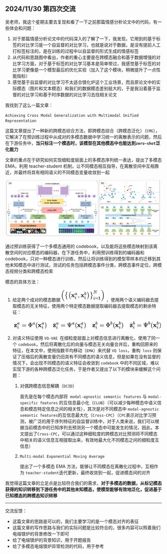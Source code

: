 ## 2024/11/30 第四次交流

吴老师，我这个星期主要去复现和看了一下之前那篇情感分析论文中的代码，有一些体会和问题：

1. 对于那篇情感分析论文中的代码深入的了解了一下，我发现，它用到的基于标签的对比学习是一个自监督的对比学习，也就是说对于数据，是没有提前人工打标签标注的，是在训练的过程中以自监督的形式生成的情感标签
2. 从代码和思路图中看出，作者的重心主要是在跨模态融合和基于数据增强的对比学习方面，对于基于标签的对比学习基本是简单带过，我感觉基于标签的对比学习更像是一个模型最后的优化实验（加入了这个模块，稍微提升了一点性能指标）
3. 感觉基于自监督的对比学习不太适合镁化炉这个工业场景，而且原论文中的实际模态（图片和文本模态）和我们的数据模态差别挺大的，于是我沿着基于监督的对比学习和基于时序数据的对比学习去找相关论文

我找到了这么一篇文章：

`Achieving Cross Modal Generalization with Multimodal Unified Representation`

这篇文章提出了一种新的跨模态综合方法，即跨模态综合（跨模态泛化）（`CMG`），它解决了在预训练过程中从成对的多模态数据中学习统一的离散表示的问题，然后在下游任务中，**当只标注一个模态时，该模型在其他模态中也能达到`zero-shot`泛化能力**

文章的重点在于研究如何实现细粒度层面上的多模态序列统一表达，提出了多模态 EMA，利用 teacher-student 机制，让不同模态相互指导，在离散空间中互相靠近，并最终将具有相同语义的不同模态变量收敛到一起

![image-20241130134048602](..\assets\image-20241130134048602.png)

通过预训练获得了一个多模态通用的 codebook，以及能将这些模态映射到该离散空间的对应模态的编码器，在下游任务中，利用预训练得到的编码器和 codebook，只对一种模态进行训练，然后让将训练得到的模型零样本的迁移到其他未知模态中进行测试，测试的任务包括跨模态事件分类，跨模态事件定位，跨模态视频分类和跨模态检索

模态的具体方法：

1. 给定两个成对的模态数据![image-20241130182122898](..\assets\image-20241130182122898.png)，使用两个语义编码器去提取模态的无关特征，使用两个特定模态数据提取编码器去提取模态的剩余特征：

   ![image-20241130182401296](..\assets\image-20241130182401296.png)

2. 对语义特征使用 `VQ-VAE `在细粒度层面上对模态信息进行离散化，使用了同一个 `codebook`，然后将离散化后的向量与模态无关向量合并后，重构回原来的特征，在本文中，使用指数平均移动（`EMA`）来代替 `VQ loss`，重构` loss` 则保证了压缩后的离散变量仍旧具有不同模态的语义信息，但是如果在没有监督的情况下，会出现不同模态的语义特征会收敛到 `codebook` 中的不同区域，难以实现下游的各种跨模态泛化任务，于是作者又提出了以下的模块来缓解这个问题：

   1. 对偶跨模态信息解耦（`DCID`）

      首先是在每个模态内部将` modal-agnostic semantic features` 与 `modal-specific features` 的互信息最小化（`CLUB`）（可以减少每种模态中语义信息和模态特定信息之间的相关性），其次是对不同模态中 `modal-agnostic semantic features`的互信息最大化（`Cross-CPC`）（`CPC`表示对比学习预测，被广泛的用于序列特征的自监督训练中，对于人类来说，我们可以根据当前模态中的已知序列去预测另一个模态中可能发生的情况，因此，本文提出了`Cross-CPC`，可以通过这种细粒度的跨模态对比预测将不同模态中相关的语义信息互相提取出来，有效地最大化不同模态之间的细粒度互信息）

   2. `Multi-modal Exponential Moving Average`

      提出了一个多模态 EMA 方法，能够让不同模态在离散化过程中，互相作为 `teacher-student`迭代更新，最终收敛到一起，促进模态间的对齐

我觉得这篇文章的立足点是比较符合我们的需求，**对于多模态的数据，从标记模态获得的知识转移到下游任务中的其他未知模态，使模型能够有效地泛化，促进基于已知模态的跨模态知识转移**

***

交流反馈：

- 这篇文章的思路是可以的，我们主要学习的是一个模态对齐的表征
- 这篇文章的写作思路与我们的实际问题是比较符合的，很多内容可以照着我们电熔镁炉的背景修改一下即可
- 给了电熔镁炉的背景知识，用于开题报告
- 给了多模态电熔镁炉异常检测的代码，用于参考
